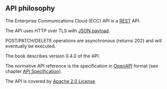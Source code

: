 ## API philosophy

The Enterprise Communications Cloud (ECC) API is a [REST](https://en.wikipedia.org/wiki/Representational_state_transfer) API.

The API uses HTTP over TLS with [JSON payload](payload.md).

POST/PATCH/DELETE operations are asynchronous (returns 202) and will eventually be executed.

The book describes version 0.4.0 of the API. 

The normative API reference is the specification in [OpenAPI](https://github.com/OAI/OpenAPI-Specification) format (see chapter [API Specification](swagger_specification.md)).

The API is covered by [Apache 2.0 License](license.md).


